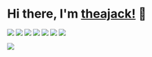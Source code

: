 # Hi there, I'm [theajack!](https://theajack.gitee.io) 👋

[![](https://img.shields.io/badge/TS-cnchar-1E90FF)](https://theajack.gitee.io/cnchar)
[![](https://img.shields.io/badge/JS-DisableDevtool-ef5b9c)](https://www.github.com/theajack/disable-devtool)
[![](https://img.shields.io/badge/CSS-EasyIcon-97FFFF)](https://theajack.gitee.io/easy-icon)
[![](https://img.shields.io/badge/CLI-EBuild-44BB44)](https://www.github.com/theajack/ebuild-cli)
[![](https://img.shields.io/badge/JS-Jetee-FF6A6A)](https://theajack.gitee.io/jetee)
[![](https://img.shields.io/badge/JS-tcEvent-d2813f)](https://www.github.com/theajack/tc-event)
[![](https://img.shields.io/badge/JS-purev-214467)](https://www.github.com/theajack/pure-v)

<img display="inline-block" src="https://github-readme-stats.vercel.app/api?username=theajack&count_private=true&show_icons=true&theme=tokyonight&custom_title=My GitHub Stats:"/>

